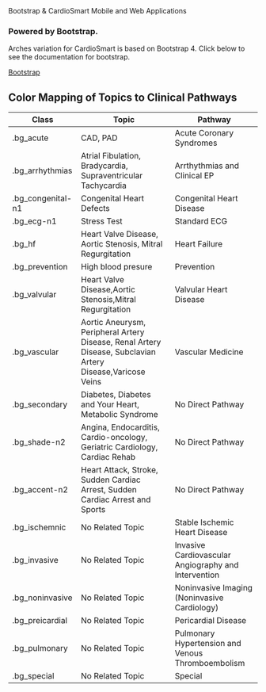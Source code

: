 <div class='cardiosmart_boot_nav'><div class="br_1 br_round br_solid br_white-7 p_5 relative shadow_3 m-x_3">
	<div class="absolute t_0 r_0 l_0 b_0 opacity_7 z_0 br_round bg_center bg_cover" style="background-image:url('../img/triangletexture/orangetriangles.PNG')"></div>
		<div class="c_black font_11:lg font_6 font_8:md font_ui lh_1 m-y_4">Bootstrap &amp; CardioSmart
			<span class="block font_1 m-y_2 font_bold opacity_7">Mobile and Web Applications</span>
		</div>
        <div class="flex">
            <div class="flex_auto p-x_3 max-w_65">
                <h3 class="c_black font_5:lg font_3 font_4:md">Powered by Bootstrap.</h3>
                <p class="font_1 font_1:md font_3:lg">
                   Arches variation for CardioSmart is based on Bootstrap 4. Click below to see the documentation for
						bootstrap.
                </p>
                <div>
                    <a
                        class="br_radius bg_primary btn btn-primary c_white"
                        href="https://getbootstrap.com/docs/4.0/getting-started/introduction/"
                        role="button"
                        >Bootstrap</a
                    >
                </div>
            </div>
            </div>
        </div>	
</div>
<h2>Color Mapping of Topics to Clinical Pathways</h2>
<table class="table">
<thead>
<tr>
<th>Class</th>
<th>Topic</th>
<th>Pathway</th>
</tr>
</thead>
<tbody>
<tr>
<td>.bg_acute</td>
<td>CAD, PAD</td>
<td>Acute Coronary Syndromes</td>
</tr>
<tr>
<td>.bg_arrhythmias</td>
<td>Atrial Fibulation, Bradycardia, Supraventricular Tachycardia</td>
<td>Arrthythmias and Clinical EP</td>
</tr>
<tr>
<td>.bg_congenital-n1</td>
<td>Congenital Heart Defects</td>
<td>Congenital Heart Disease</td>
</tr>
<tr>
<td>.bg_ecg-n1</td>
<td>Stress Test</td>
<td>Standard ECG</td>
</tr>
<tr>
<td>.bg_hf</td>
<td>Heart Valve Disease, Aortic Stenosis, Mitral Regurgitation</td>
<td>Heart Failure</td>
</tr>
<tr>
<td>.bg_prevention</td>
<td>High blood presure</td>
<td>Prevention</td>
</tr>
<tr>
<td>.bg_valvular</td>
<td>Heart Valve Disease,Aortic Stenosis,Mitral Regurgitation</td>
<td>Valvular Heart Disease</td>
</tr>
<tr>
<td>.bg_vascular</td>
<td>Aortic Aneurysm, Peripheral Artery Disease, Renal Artery Disease, Subclavian Artery Disease,Varicose Veins</td>
<td>Vascular Medicine</td>
</tr>
<tr>
<td>.bg_secondary</td>
<td>Diabetes, Diabetes and Your Heart, Metabolic Syndrome</td>
<td>No Direct Pathway</td>
</tr>
<tr>
<td>.bg_shade-n2</td>
<td>Angina, Endocarditis, Cardio-oncology, Geriatric Cardiology, Cardiac Rehab</td>
<td>No Direct Pathway</td>
</tr>
<tr>
<td>.bg_accent-n2</td>
<td>Heart Attack, Stroke, Sudden Cardiac Arrest, Sudden Cardiac Arrest and Sports</td>
<td>No Direct Pathway</td>
</tr>
<tr>
<td>.bg_ischemnic</td>
<td>No Related Topic</td>
<td>Stable Ischemic Heart Disease</td>
</tr>
<tr>
<td>.bg_invasive</td>
<td>No Related Topic</td>
<td>Invasive Cardiovascular Angiography and Intervention</td>
</tr>
<tr>
<td>.bg_noninvasive</td>
<td>No Related Topic</td>
<td>Noninvasive Imaging (Noninvasive Cardiology)</td>
</tr>
<tr>
<td>.bg_preicardial</td>
<td>No Related Topic</td>
<td>Pericardial Disease</td>
</tr>
<tr>
<td>.bg_pulmonary</td>
<td>No Related Topic</td>
<td>Pulmonary Hypertension and Venous Thromboembolism</td>
</tr>
<tr>
<td>.bg_special</td>
<td>No Related Topic</td>
<td>Special</td>
</tr>
</tbody>
</table>
</div>
<style>

</style>
